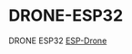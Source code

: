 # DRONE-ESP32
DRONE ESP32
 [ESP-Drone](https://docs.espressif.com/projects/espressif-esp-drone/en/latest/gettingstarted.html)
